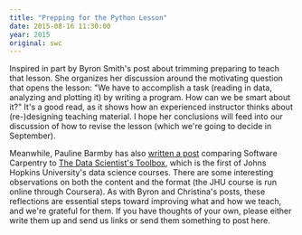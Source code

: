 ```yaml
---
title: "Prepping for the Python Lesson"
date: 2015-08-16 11:30:00
year: 2015
original: swc
---
```

<p>
  Inspired in part by Byron Smith's post
  about trimming <our standard Python lesson,
  Christina Koch has written a post of her own about
  <a href="http://christinalk.github.io/blog/python-prep.html">preparing to teach that lesson</a>.
  She organizes her discussion around the motivating question that opens the lesson:
  "We have to accomplish a task (reading in data, analyzing and plotting it) by writing a program. How can we be smart about it?"
  It's a good read,
  as it shows how an experienced instructor thinks about (re-)designing teaching material.
  I hope her conclusions will feed into
  our discussion of how to revise the lesson
  (which we're going to decide in September).
</p>
<p>
  Meanwhile,
  Pauline Barmby has also <a href="http://pbarmby.github.io/2015/08/16/in-the-shop.html">written a post</a>
  comparing Software Carpentry to <a href="https://www.coursera.org/course/datascitoolbox">The Data Scientist's Toolbox</a>,
  which is the first of Johns Hopkins University's data science courses.
  There are some interesting observations on both the content and the format
  (the JHU course is run online through Coursera).
  As with Byron and Christina's posts,
  these reflections are essential steps toward improving what and how we teach,
  and we're grateful for them.
  If you have thoughts of your own,
  please either write them up and send us links
  or send them something to post here.
</p>
